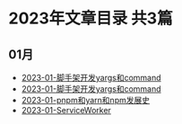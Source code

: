 # 2023年文章目录 共3篇
## 01月
- [2023-01-脚手架开发yargs和command](./2023-01-脚手架开发yargs和command.md)
- [2023-01-脚手架开发yargs和command](./2023-01-脚手架开发yargs和command.md)
- [2023-01-pnpm和yarn和npm发展史](./2023-01-pnpm和yarn和npm发展史.md)
- [2023-01-ServiceWorker](./2023-01-ServiceWorker.md)
